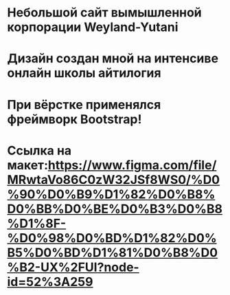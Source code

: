 # Небольшой сайт вымышленной корпорации Weyland-Yutani
# Дизайн создан мной на интенсиве онлайн школы айтилогия
# При вёрстке применялся фреймворк Bootstrap!
# Ссылка на макет:https://www.figma.com/file/MRwtaVo86C0zW32JSf8WS0/%D0%90%D0%B9%D1%82%D0%B8%D0%BB%D0%BE%D0%B3%D0%B8%D1%8F-%D0%98%D0%BD%D1%82%D0%B5%D0%BD%D1%81%D0%B8%D0%B2-UX%2FUI?node-id=52%3A259